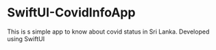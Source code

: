 # SwiftUI-CovidInfoApp
This is s simple app to know about covid status in Sri Lanka. Developed using SwiftUI
